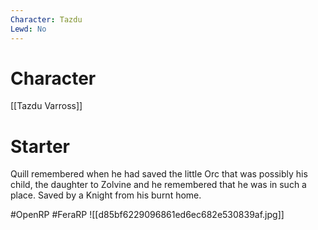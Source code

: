 ```yaml
---
Character: Tazdu
Lewd: No
---
```

# Character
[[Tazdu Varross]]

# Starter
Quill remembered when he had saved the little Orc that was possibly his child, the daughter to Zolvine and he remembered that he was in such a place. Saved by a Knight from his burnt home.

#OpenRP #FeraRP
![[d85bf6229096861ed6ec682e530839af.jpg]]